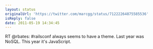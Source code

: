 ```yaml
---
layout: status
originalUrl: 'https://twitter.com/marcgg/status/71222264875585536'
isReply: false
date: 2011-05-19 14:34:45
---
```


RT @rbates: #railsconf always seems to have a theme. Last year was NoSQL. This year it's JavaScript.
